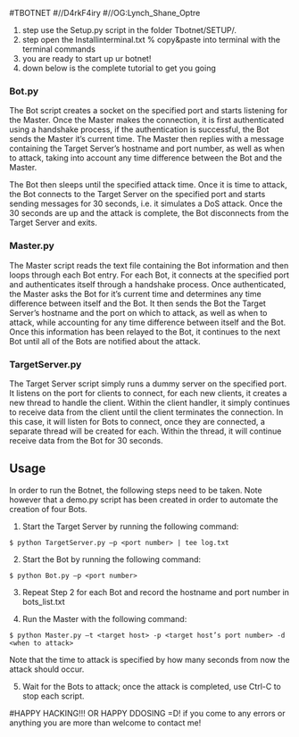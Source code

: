 #TBOTNET
#//D4rkF4iry
#//OG:Lynch_Shane_Optre

1. step use the Setup.py script in the folder Tbotnet/SETUP/.
2. step open the Installinterminal.txt % copy&paste into terminal with the terminal commands
3. you are ready to start up ur botnet! 
4. down below is the complete tutorial to get you going

### Bot.py
The Bot script creates a socket on the specified port and starts listening for the Master. Once the Master makes the connection, it is first authenticated using a handshake process, if the authentication is successful, the Bot sends the Master it’s current time. The Master then replies with a message containing the Target Server’s hostname and port number, as well as when to attack, taking into account any time difference between the Bot and the Master.

The Bot then sleeps until the specified attack time. Once it is time to attack, the Bot connects to the Target Server on the specified port and starts sending messages for 30 seconds, i.e. it simulates a DoS attack. Once the 30 seconds are up and the attack is complete, the Bot disconnects from the Target Server and exits.

### Master.py
The Master script reads the text file containing the Bot information and then loops through each Bot entry. For each Bot, it connects at the specified port and authenticates itself through a handshake process. Once authenticated, the Master asks the Bot for it’s current time and determines any time difference between itself and the Bot. It then sends the Bot the Target Server’s hostname and the port on which to attack, as well as when to attack, while accounting for any time difference between itself and the Bot. Once this information has been relayed to the Bot, it continues to the next Bot until all of the Bots are notified about the attack.

### TargetServer.py
The Target Server script simply runs a dummy server on the specified port. It listens on the port for clients to connect, for each new clients, it creates a new thread to handle the client. Within the client handler, it simply continues to receive data from the client until the client terminates the connection. In this case, it will listen for Bots to connect, once they are connected, a separate thread will be created for each. Within the thread, it will continue receive data from the Bot for 30 seconds. 

## Usage
In order to run the Botnet, the following steps need to be taken. Note however that a demo.py script has been created in order to automate the creation of four Bots.

1) Start the Target Server by running the following command:

```
$ python TargetServer.py –p <port number> | tee log.txt
```

2) Start the Bot by running the following command:

```
$ python Bot.py –p <port number>
```

3) Repeat Step 2 for each Bot and record the hostname and port number in bots_list.txt

4) Run the Master with the following command:

```
$ python Master.py –t <target host> -p <target host’s port number> -d <when to attack>
```

Note that the time to attack is specified by how many seconds from now the attack should occur. 

5) Wait for the Bots to attack; once the attack is completed, use Ctrl-C to stop each script.


#HAPPY HACKING!!! OR HAPPY DDOSING =D!
if you come to any errors or anything you are more than welcome to contact me! 
